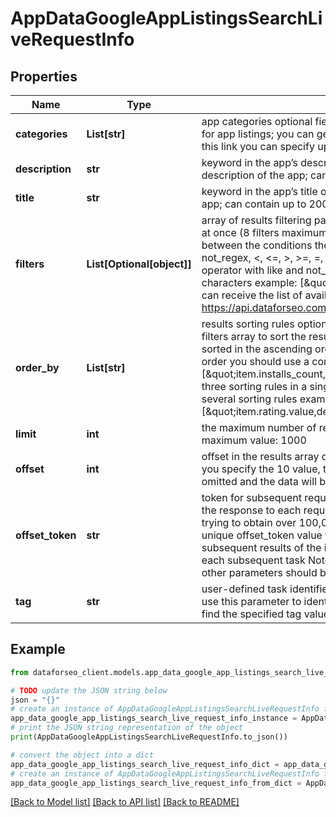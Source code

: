 # AppDataGoogleAppListingsSearchLiveRequestInfo


## Properties

Name | Type | Description | Notes
------------ | ------------- | ------------- | -------------
**categories** | **List[str]** | app categories optional field the categories you specify are used to search for app listings; you can get the full list of available app listing categories by this link you can specify up to 10 categories | [optional] 
**description** | **str** | keyword in the app’s description optional field keywords that occur in the description of the app; can contain up to 200 characters | [optional] 
**title** | **str** | keyword in the app’s title optional field keywords that occur in the title of the app; can contain up to 200 characters | [optional] 
**filters** | **List[Optional[object]]** | array of results filtering parameters optional field you can add several filters at once (8 filters maximum) you should set a logical operator and, or between the conditions the following operators are supported: regex, not_regex, &lt;, &lt;&#x3D;, &gt;, &gt;&#x3D;, &#x3D;, &lt;&gt;, in, not_in, like, not_like you can use the % operator with like and not_like to match any string of zero or more characters example: [\&quot;item.rating.value\&quot;,\&quot;&gt;\&quot;,3] you can receive the list of available filters by making a separate request to https://api.dataforseo.com/v3/app_data/google/app_listings/available_filters | [optional] 
**order_by** | **List[str]** | results sorting rules optional field you can use the same values as in the filters array to sort the results possible sorting types: asc – results will be sorted in the ascending order desc – results will be sorted in the descending order you should use a comma to set up a sorting parameter example: [\&quot;item.installs_count,asc\&quot;] note that you can set no more than three sorting rules in a single request you should use a comma to separate several sorting rules example: [\&quot;item.rating.value,desc\&quot;,\&quot;item.installs_count,asc\&quot;] | [optional] 
**limit** | **int** | the maximum number of returned apps optional field default value: 100 maximum value: 1000 | [optional] 
**offset** | **int** | offset in the results array of returned apps optional field default value: 0 if you specify the 10 value, the first ten entities in the results array will be omitted and the data will be provided for the successive entities | [optional] 
**offset_token** | **str** | token for subsequent requests optional field provided in the identical filed of the response to each request; use this parameter to avoid timeouts while trying to obtain over 100,000 results in a single request; by specifying the unique offset_token value from the response array, you will get the subsequent results of the initial task; offset_token values are unique for each subsequent task Note: if the offset_token is specified in the request, all other parameters should be identical to the previous request | [optional] 
**tag** | **str** | user-defined task identifier optional field the character limit is 255 you can use this parameter to identify the task and match it with the result you will find the specified tag value in the data object of the response | [optional] 

## Example

```python
from dataforseo_client.models.app_data_google_app_listings_search_live_request_info import AppDataGoogleAppListingsSearchLiveRequestInfo

# TODO update the JSON string below
json = "{}"
# create an instance of AppDataGoogleAppListingsSearchLiveRequestInfo from a JSON string
app_data_google_app_listings_search_live_request_info_instance = AppDataGoogleAppListingsSearchLiveRequestInfo.from_json(json)
# print the JSON string representation of the object
print(AppDataGoogleAppListingsSearchLiveRequestInfo.to_json())

# convert the object into a dict
app_data_google_app_listings_search_live_request_info_dict = app_data_google_app_listings_search_live_request_info_instance.to_dict()
# create an instance of AppDataGoogleAppListingsSearchLiveRequestInfo from a dict
app_data_google_app_listings_search_live_request_info_from_dict = AppDataGoogleAppListingsSearchLiveRequestInfo.from_dict(app_data_google_app_listings_search_live_request_info_dict)
```
[[Back to Model list]](../README.md#documentation-for-models) [[Back to API list]](../README.md#documentation-for-api-endpoints) [[Back to README]](../README.md)


